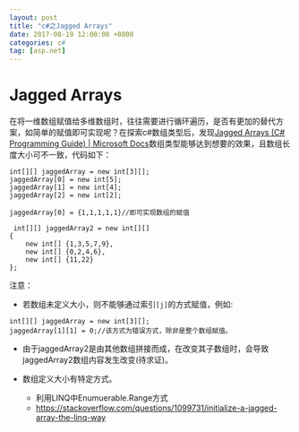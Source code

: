 ```yaml
---
layout: post
title: "c#之Jagged Arrays"
date: 2017-08-19 12:00:00 +0800
categories: c#
tag: [asp.net]
---   
```


# Jagged Arrays 
在将一维数组赋值给多维数组时，往往需要进行循环遍历，是否有更加的替代方案，如简单的赋值即可实现呢？在探索c#数组类型后，发现[Jagged Arrays (C# Programming Guide) | Microsoft Docs](https://docs.microsoft.com/en-us/dotnet/csharp/programming-guide/arrays/jagged-arrays)数组类型能够达到想要的效果，且数组长度大小可不一致，代码如下：
```
int[][] jaggedArray = new int[3][];
jaggedArray[0] = new int[5];
jaggedArray[1] = new int[4];
jaggedArray[2] = new int[2];

jaggedArray[0] = {1,1,1,1,1}//即可实现数组的赋值

 int[][] jaggedArray2 = new int[][] 
{
    new int[] {1,3,5,7,9},
    new int[] {0,2,4,6},
    new int[] {11,22}
};
```

注意：
- 若数组未定义大小，则不能够通过索引`[j]`的方式赋值，例如:
```
int[][] jaggedArray = new int[3][];
jaggedArray[1][1] = 0;//该方式为错误方式，除非是整个数组赋值。
```
- 由于jaggedArray2是由其他数组拼接而成，在改变其子数组时，会导致jaggedArray2数组内容发生改变(待求证)。

- 数组定义大小有特定方式。
    + 利用LINQ中Enumuerable.Range方式
    + https://stackoverflow.com/questions/1099731/initialize-a-jagged-array-the-linq-way
